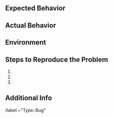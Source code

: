## Expected Behavior

## Actual Behavior

## Environment

## Steps to Reproduce the Problem

1.
2.
3.

## Additional Info

/label ~"Type::Bug"
